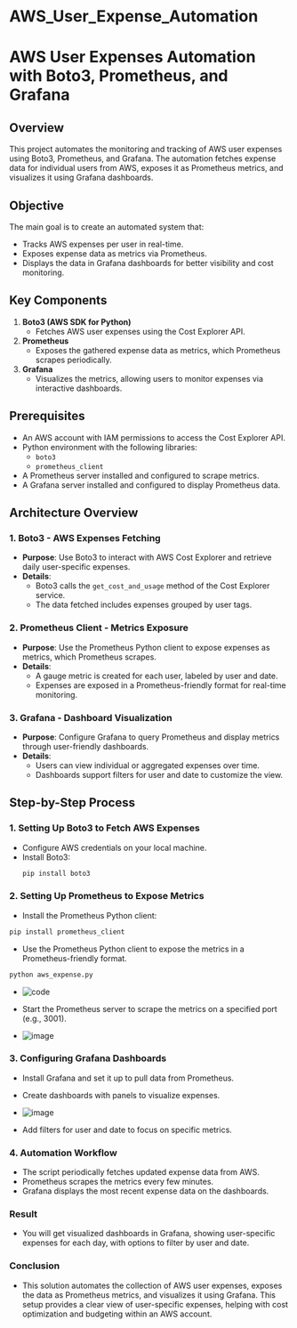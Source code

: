 # AWS_User_Expense_Automation
# AWS User Expenses Automation with Boto3, Prometheus, and Grafana

## Overview
This project automates the monitoring and tracking of AWS user expenses using Boto3, Prometheus, and Grafana. The automation fetches expense data for individual users from AWS, exposes it as Prometheus metrics, and visualizes it using Grafana dashboards.

## Objective
The main goal is to create an automated system that:
- Tracks AWS expenses per user in real-time.
- Exposes expense data as metrics via Prometheus.
- Displays the data in Grafana dashboards for better visibility and cost monitoring.

## Key Components
1. **Boto3 (AWS SDK for Python)**
   - Fetches AWS user expenses using the Cost Explorer API.
2. **Prometheus**
   - Exposes the gathered expense data as metrics, which Prometheus scrapes periodically.
3. **Grafana**
   - Visualizes the metrics, allowing users to monitor expenses via interactive dashboards.

## Prerequisites
- An AWS account with IAM permissions to access the Cost Explorer API.
- Python environment with the following libraries:
  - `boto3`
  - `prometheus_client`
- A Prometheus server installed and configured to scrape metrics.
- A Grafana server installed and configured to display Prometheus data.

## Architecture Overview

### 1. Boto3 - AWS Expenses Fetching
- **Purpose**: Use Boto3 to interact with AWS Cost Explorer and retrieve daily user-specific expenses.
- **Details**:
  - Boto3 calls the `get_cost_and_usage` method of the Cost Explorer service.
  - The data fetched includes expenses grouped by user tags.

### 2. Prometheus Client - Metrics Exposure
- **Purpose**: Use the Prometheus Python client to expose expenses as metrics, which Prometheus scrapes.
- **Details**:
  - A gauge metric is created for each user, labeled by user and date.
  - Expenses are exposed in a Prometheus-friendly format for real-time monitoring.

### 3. Grafana - Dashboard Visualization
- **Purpose**: Configure Grafana to query Prometheus and display metrics through user-friendly dashboards.
- **Details**:
  - Users can view individual or aggregated expenses over time.
  - Dashboards support filters for user and date to customize the view.

## Step-by-Step Process

### 1. Setting Up Boto3 to Fetch AWS Expenses
- Configure AWS credentials on your local machine.
- Install Boto3:
  ```bash
  pip install boto3
  ```

### 2. Setting Up Prometheus to Expose Metrics
- Install the Prometheus Python client:
```bash
pip install prometheus_client
```
- Use the Prometheus Python client to expose the metrics in a Prometheus-friendly format.
```bash
python aws_expense.py
```
- ![code](https://github.com/user-attachments/assets/5da48fa1-9e36-440c-92a3-3be731b31f7a)

- Start the Prometheus server to scrape the metrics on a specified port (e.g., 3001).
- ![image](https://github.com/user-attachments/assets/ebc1f32c-56ff-4de4-8f13-2948440482bf)

### 3. Configuring Grafana Dashboards
- Install Grafana and set it up to pull data from Prometheus.
- Create dashboards with panels to visualize expenses.
- ![image](https://github.com/user-attachments/assets/66e5c0ca-b88a-419b-a8ee-b887699949e3)

- Add filters for user and date to focus on specific metrics.
### 4. Automation Workflow
- The script periodically fetches updated expense data from AWS.
- Prometheus scrapes the metrics every few minutes.
- Grafana displays the most recent expense data on the dashboards.

### Result
- You will get visualized dashboards in Grafana, showing user-specific expenses for each day, with options to filter by user and date.

### Conclusion
- This solution automates the collection of AWS user expenses, exposes the data as Prometheus metrics, and visualizes it using Grafana. This setup provides a clear view of user-specific expenses, helping with cost optimization and budgeting within an AWS account.
